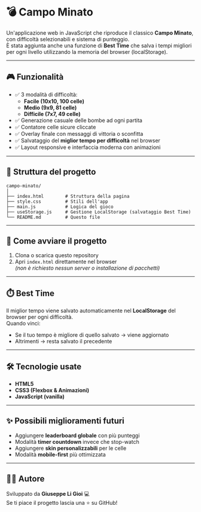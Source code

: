 # 💣 Campo Minato

Un'applicazione web in JavaScript che riproduce il classico **Campo Minato**, con difficoltà selezionabili e sistema di punteggio.  
È stata aggiunta anche una funzione di **Best Time** che salva i tempi migliori per ogni livello utilizzando la memoria del browser (localStorage).

---

## 🎮 Funzionalità

- ✅ 3 modalità di difficoltà:
  - **Facile (10x10, 100 celle)**
  - **Medio (9x9, 81 celle)**
  - **Difficile (7x7, 49 celle)**
- ✅ Generazione casuale delle bombe ad ogni partita
- ✅ Contatore celle sicure cliccate
- ✅ Overlay finale con messaggi di vittoria o sconfitta
- ✅ Salvataggio del **miglior tempo per difficoltà** nel browser
- ✅ Layout responsive e interfaccia moderna con animazioni

---

## 📂 Struttura del progetto

```
campo-minato/
│
├── index.html        # Struttura della pagina
├── style.css         # Stili dell'app
├── main.js           # Logica del gioco
├── useStorage.js     # Gestione LocalStorage (salvataggio Best Time)
└── README.md         # Questo file
```

---

## 🚀 Come avviare il progetto

1. Clona o scarica questo repository
2. Apri `index.html` direttamente nel browser  
   *(non è richiesto nessun server o installazione di pacchetti)*

---

## ⏱️ Best Time

Il miglior tempo viene salvato automaticamente nel **LocalStorage** del browser per ogni difficoltà.  
Quando vinci:
- Se il tuo tempo è migliore di quello salvato → viene aggiornato
- Altrimenti → resta salvato il precedente

---


## 🛠️ Tecnologie usate

- **HTML5**
- **CSS3 (Flexbox & Animazioni)**
- **JavaScript (vanilla)**

---

## ✨ Possibili miglioramenti futuri

- Aggiungere **leaderboard globale** con più punteggi
- Modalità **timer countdown** invece che stop-watch
- Aggiungere **skin personalizzabili** per le celle
- Modalità **mobile-first** più ottimizzata

---

## 👨‍💻 Autore

Sviluppato da **Giuseppe Li Gioi** 💻  
Se ti piace il progetto lascia una ⭐ su GitHub!
